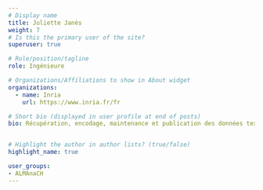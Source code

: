 ```yaml
---
# Display name
title: Juliette Janès
weight: 7
# Is this the primary user of the site?
superuser: true

# Role/position/tagline
role: Ingénieure

# Organizations/Affiliations to show in About widget
organizations:
  - name: Inria
    url: https://www.inria.fr/fr

# Short bio (displayed in user profile at end of posts)
bio: Récupération, encodage, maintenance et publication des données textuels en français et langues de France


# Highlight the author in author lists? (true/false)
highlight_name: true

user_groups:
- ALMAnaCH
---
```

